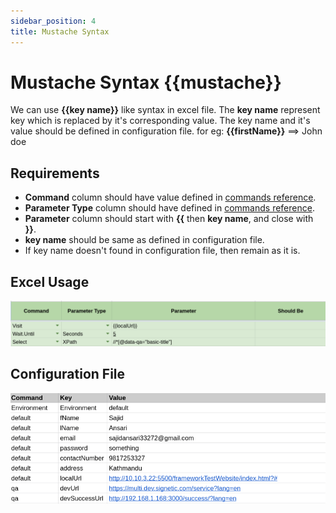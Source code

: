 ```yaml
---
sidebar_position: 4
title: Mustache Syntax
---
```


# Mustache Syntax {{mustache}}

We can use **{{key name}}** like syntax in excel file. The **key name** represent key which is replaced by it's corresponding value. The key name and it's value should be defined in configuration file. for eg: **{{firstName}}** ==> John doe

## Requirements

- **Command** column should have value defined in [commands reference](/docs/category/commands-reference/).
- **Parameter Type** column should have defined in [commands reference](/docs/category/commands-reference/).
- **Parameter** column should start with **{{** then **key name**, and close with **}}**.
- **key name** should be same as defined in configuration file.
- If key name doesn't found in configuration file, then remain as it is.

## Excel Usage

![Mustache Syntax Usage](./img/mustache_syntax.png)

## Configuration File

![Configuration File](./img/configuration_file.png)

